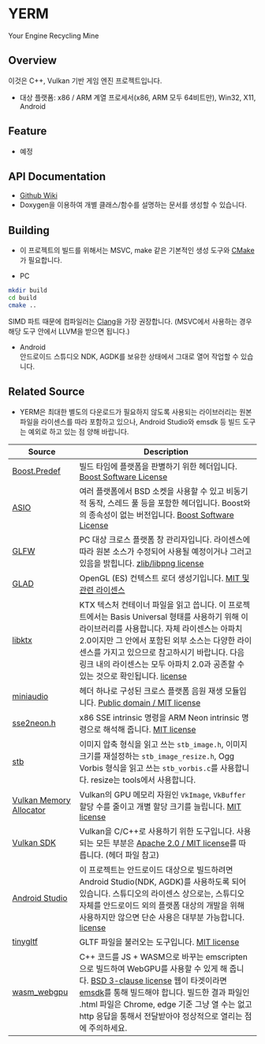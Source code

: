 # YERM
Your Engine Recycling Mine


## Overview
이것은 C++, Vulkan 기반 게임 엔진 프로젝트입니다.
* 대상 플랫폼: x86 / ARM 계열 프로세서(x86, ARM 모두 64비트만), Win32, X11, Android

## Feature
* 예정

## API Documentation
* [Github Wiki](https://github.com/onart/YERM/wiki)
* Doxygen을 이용하여 개별 클래스/함수를 설명하는 문서를 생성할 수 있습니다.

## Building
* 이 프로젝트의 빌드를 위해서는 MSVC, make 같은 기본적인 생성 도구와 [CMake](https://cmake.org/download/)가 필요합니다.

* PC
```bash
mkdir build
cd build
cmake ..
```
SIMD 파트 때문에 컴파일러는 [Clang](https://github.com/llvm/llvm-project/releases/tag/llvmorg-15.0.6)을 가장 권장합니다. (MSVC에서 사용하는 경우 해당 도구 안에서 LLVM을 받으면 됩니다.)

* Android\
안드로이드 스튜디오 NDK, AGDK를 보유한 상태에서 그대로 열어 작업할 수 있습니다.


## Related Source

- YERM은 최대한 별도의 다운로드가 필요하지 않도록 사용되는 라이브러리는 원본 파일을 라이센스를 따라 포함하고 있으나, Android Studio와 emsdk 등 빌드 도구는 예외로 하고 있는 점 양해 바랍니다.

Source | Description
---- | ----
[Boost.Predef](https://www.boost.org/doc/libs/1_73_0/libs/predef/doc/index.html) | 빌드 타임에 플랫폼을 판별하기 위한 헤더입니다. [Boost Software License](https://www.boost.org/LICENSE_1_0.txt)
[ASIO](https://think-async.com/Asio/index.html) | 여러 플랫폼에서 BSD 소켓을 사용할 수 있고 비동기적 동작, 스레드 풀 등을 포함한 헤더입니다. Boost와의 종속성이 없는 버전입니다. [Boost Software License](https://www.boost.org/LICENSE_1_0.txt)
[GLFW](https://www.glfw.org/) | PC 대상 크로스 플랫폼 창 관리자입니다. 라이센스에 따라 원본 소스가 수정되어 사용될 예정이거나 그러고 있음을 밝힙니다. [zlib/libpng license](https://www.glfw.org/license)
[GLAD](https://glad.dav1d.de/) | OpenGL (ES) 컨텍스트 로더 생성기입니다. [MIT 및 관련 라이센스](https://github.com/Dav1dde/glad/blob/glad2/LICENSE)
[libktx](https://github.com/KhronosGroup/KTX-Software) | KTX 텍스처 컨테이너 파일을 읽고 씁니다. 이 프로젝트에서는 Basis Universal 형태를 사용하기 위해 이 라이브러리를 사용합니다. 자체 라이센스는 아파치 2.0이지만 그 안에서 포함된 외부 소스는 다양한 라이센스를 가지고 있으므로 참고하시기 바랍니다. 다음 링크 내의 라이센스는 모두 아파치 2.0과 공존할 수 있는 것으로 확인됩니다. [license](https://github.com/KhronosGroup/KTX-Software/tree/master/LICENSES)
[miniaudio](https://github.com/mackron/miniaudio) | 헤더 하나로 구성된 크로스 플랫폼 음원 재생 모듈입니다. [Public domain / MIT license](https://github.com/mackron/miniaudio/blob/master/LICENSE)
[sse2neon.h](https://github.com/DLTcollab/sse2neon) | x86 SSE intrinsic 명령을 ARM Neon intrinsic 명령으로 해석해 줍니다. [MIT license](https://github.com/DLTcollab/sse2neon/blob/master/LICENSE)
[stb](https://github.com/nothings/stb) | 이미지 압축 형식을 읽고 쓰는 `stb_image.h`, 이미지 크기를 재설정하는 `stb_image_resize.h`, Ogg Vorbis 형식을 읽고 쓰는 `stb_vorbis.c`를 사용합니다. resize는 tools에서 사용합니다.
[Vulkan Memory Allocator](https://github.com/GPUOpen-LibrariesAndSDKs/VulkanMemoryAllocator) | Vulkan의 GPU 메모리 자원인 `VkImage`, `VkBuffer` 할당 수를 줄이고 개별 할당 크기를 늘립니다. [MIT license](https://github.com/GPUOpen-LibrariesAndSDKs/VulkanMemoryAllocator/blob/master/LICENSE.txt)
[Vulkan SDK](https://vulkan.lunarg.com/) | Vulkan을 C/C++로 사용하기 위한 도구입니다. 사용되는 모든 부분은 [Apache 2.0 / MIT license](https://vulkan.lunarg.com/license/)를 따릅니다. (헤더 파일 참고)
[Android Studio](https://developer.android.com/studio/) | 이 프로젝트는 안드로이드 대상으로 빌드하려면 Android Studio(NDK, AGDK)를 사용하도록 되어 있습니다. 스튜디오의 라이센스 상으로는, 스튜디오 자체를 안드로이드 외의 플랫폼 대상의 개발을 위해 사용하지만 않으면 단순 사용은 대부분 가능합니다. [license](https://developer.android.com/studio/terms)
[tinygltf](https://github.com/syoyo/tinygltf) | GLTF 파일을 불러오는 도구입니다. [MIT license](https://github.com/syoyo/tinygltf/blob/release/LICENSE)
[wasm_webgpu](https://github.com/juj/wasm_webgpu) | C++ 코드를 JS + WASM으로 바꾸는 emscripten으로 빌드하여 WebGPU를 사용할 수 있게 해 줍니다. [BSD 3-clause license](https://github.com/juj/wasm_webgpu/blob/c7c04897d59958c84a88a72086e9f44f0aae60d0/LICENSE) 웹이 타겟이라면 [emsdk](https://github.com/emscripten-core/emsdk)를 통해 빌드해야 합니다. 빌드한 결과 파일인 .html 파일은 Chrome, edge 기준 그냥 열 수는 없고 http 응답을 통해서 전달받아야 정상적으로 열리는 점에 주의하세요.

